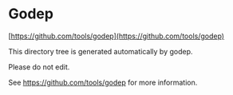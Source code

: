 # Godep

[https://github.com/tools/godep](https://github.com/tools/godep)

This directory tree is generated automatically by godep.

Please do not edit.

See https://github.com/tools/godep for more information.
